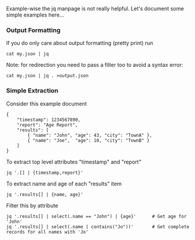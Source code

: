 Example-wise the jq manpage is not really helpful. Let's document some
simple examples here...

### Output Formatting

If you do only care about output formatting (pretty print) run

    cat my.json | jq

Note: for redirection you need to pass a filter too to avoid a syntax error:

    cat my.json | jq . >output.json

### Simple Extraction

Consider this example document

    {
        "timestamp": 1234567890,
        "report": "Age Report",
        "results": [
            { "name": "John", "age": 43, "city": "TownA" },
            { "name": "Joe",  "age": 10, "city": "TownB" }
        ]
    }

To extract top level attributes "timestamp" and "report"

    jq '.[] | {timestamp,report}'

To extract name and age of each "results" item

    jq '.results[] | {name, age}'

Filter this by attribute

    jq '.results[] | select(.name == "John") | {age}'      # Get age for 'John'
    jq '.results[] | select(.name | contains("Jo"))'       # Get complete records for all names with 'Jo'
